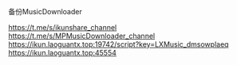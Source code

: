 备份MusicDownloader

https://t.me/s/ikunshare_channel
https://t.me/s/MPMusicDownloader_channel
https://ikun.laoguantx.top:19742/script?key=LXMusic_dmsowplaeq
https://ikun.laoguantx.top:45554
